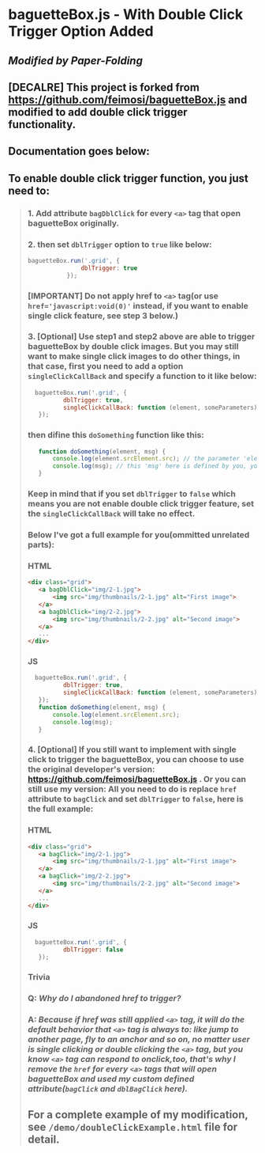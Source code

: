 # baguetteBox.js - With Double Click Trigger Option Added
## _Modified by Paper-Folding_

## __[DECALRE]__ This project is forked from <https://github.com/feimosi/baguetteBox.js> and modified to add double click trigger functionality.
## __Documentation goes below:__
## To enable double click trigger function, you just need to:
> ### 1. Add attribute `bagDblClick` for every `<a>` tag that open baguetteBox originally.
> ### 2. then set `dblTrigger` option to `true` like below:
> ```javascript
> baguetteBox.run('.grid', {
>                dblTrigger: true
>            });
> ```
> ### __[IMPORTANT] Do not apply href to `<a>` tag(or use `href='javascript:void(0)'` instead, if you want to enable single click feature, see step 3 below.)__
> ### 3. __[Optional]__ Use step1 and step2 above are able to trigger baguetteBox by double click images. But you may still want to make single click images to do other things, in that case, first you need to add a option `singleClickCallBack` and specify a function to it like below:
> ```javascript
>   baguetteBox.run('.grid', {
>           dblTrigger: true,
>           singleClickCallBack: function (element, someParameters) { doSomething(element, 'Oh you pressed me!'); }
>    });
> ```
> ### then difine this `doSomething` function like this:
> ```javascript
>    function doSomething(element, msg) {
>        console.log(element.srcElement.src); // the parameter 'element' here is the source image element which user click, for example, this example here will print the image's src attribute in console when user single clicked it.
>        console.log(msg); // this 'msg' here is defined by you, you can pass anything to it and even add more parameters to the function itself.
>    }
> ```
> ### Keep in mind that if you set `dblTrigger` to `false` which means you are not enable double click trigger feature, set the `singleClickCallBack` will take no effect.
> ### Below I've got a full example for you(ommitted unrelated parts):
> ### __HTML__
> ```html
><div class="grid">
>    <a bagDblClick="img/2-1.jpg">
>        <img src="img/thumbnails/2-1.jpg" alt="First image">
>    </a>
>    <a bagDblClick="img/2-2.jpg">
>        <img src="img/thumbnails/2-2.jpg" alt="Second image">
>    </a>
>    ...
></div>
> ```
> ### __JS__
> ```javascript
>   baguetteBox.run('.grid', {
>           dblTrigger: true,
>           singleClickCallBack: function (element, someParameters) { doSomething(element, 'Oh you passed me!'); }
>    });
>    function doSomething(element, msg) {
>        console.log(element.srcElement.src);
>        console.log(msg);
>    }
> ```
> ### 4. __[Optional]__ If you still want to implement with single click to trigger the baguetteBox, you can choose to use the original developer's version: <https://github.com/feimosi/baguetteBox.js> . Or you can still use my version: __All you need to do is replace `href` attribute to `bagClick` and set `dblTrigger` to `false`__, here is the full example:
> ### __HTML__
> ```html
><div class="grid">
>    <a bagClick="img/2-1.jpg">
>        <img src="img/thumbnails/2-1.jpg" alt="First image">
>    </a>
>    <a bagClick="img/2-2.jpg">
>        <img src="img/thumbnails/2-2.jpg" alt="Second image">
>    </a>
>    ...
></div>
> ```
> ### __JS__
> ```javascript
>   baguetteBox.run('.grid', {
>           dblTrigger: false
>    });
> ```
> ### Trivia
> ### Q: _Why do I abandoned href to trigger?_
> ### A: _Because if href was still applied `<a>` tag, it will do the default behavior that `<a>` tag is always to: like jump to another page, fly to an anchor and so on, no matter user is single clicking or double clicking the `<a>` tag, but you know `<a>` tag can respond to onclick,too, that's why I remove the `href` for every `<a>` tags that will open baguetteBox and used my custom defined attribute(`bagClick` and `dblBagClick` here)._
> ## For a complete example of my modification, see `/demo/doubleClickExample.html` file for detail.
